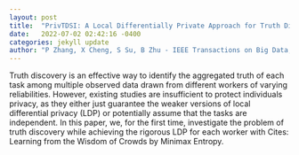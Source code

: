 ```yaml
---
layout: post
title:  "PrivTDSI: A Local Differentially Private Approach for Truth Discovery via Sampling and Inference"
date:   2022-07-02 02:42:16 -0400
categories: jekyll update
author: "P Zhang, X Cheng, S Su, B Zhu - IEEE Transactions on Big Data, 2022"
---
```

Truth discovery is an effective way to identify the aggregated truth of each task among multiple observed data drawn from different workers of varying reliabilities. However, existing studies are insufficient to protect individuals  privacy, as they either just guarantee the weaker versions of local differential privacy (LDP) or potentially assume that the tasks are independent. In this paper, we, for the first time, investigate the problem of truth discovery while achieving the rigorous LDP for each worker with  Cites: Learning from the Wisdom of Crowds by Minimax Entropy.